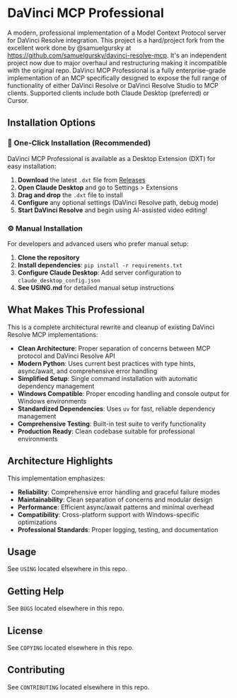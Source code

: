 # DaVinci MCP Professional
A modern, professional implementation of a Model Context Protocol server for DaVinci Resolve integration. This project is a hard/project fork from the excellent work done by @samuelgursky at https://github.com/samuelgursky/davinci-resolve-mcp. It's an independent project now due to major overhaul and restructuring making it incompatible with the original repo. DaVinci MCP Professional is a fully enterprise-grade implementation of an MCP specifically designed to expose the full range of functionality of either DaVinci Resolve or DaVinci Resolve Studio to MCP clients. Supported clients include both Claude Desktop (preferred) or Cursor.

## Installation Options

### 🚀 One-Click Installation (Recommended)
DaVinci MCP Professional is available as a Desktop Extension (DXT) for easy installation:

1. **Download** the latest `.dxt` file from [Releases](https://github.com/Positronikal/davinci-mcp-professional/releases)
2. **Open Claude Desktop** and go to Settings > Extensions
3. **Drag and drop** the `.dxt` file to install
4. **Configure** any optional settings (DaVinci Resolve path, debug mode)
5. **Start DaVinci Resolve** and begin using AI-assisted video editing!

### ⚙️ Manual Installation
For developers and advanced users who prefer manual setup:

1. **Clone the repository**
2. **Install dependencies**: `pip install -r requirements.txt`
3. **Configure Claude Desktop**: Add server configuration to `claude_desktop_config.json`
4. **See USING.md** for detailed manual setup instructions

## What Makes This Professional
This is a complete architectural rewrite and cleanup of existing DaVinci Resolve MCP implementations:

- **Clean Architecture**: Proper separation of concerns between MCP protocol and DaVinci Resolve API
- **Modern Python**: Uses current best practices with type hints, async/await, and comprehensive error handling
- **Simplified Setup**: Single command installation with automatic dependency management
- **Windows Compatible**: Proper encoding handling and console output for Windows environments
- **Standardized Dependencies**: Uses `uv` for fast, reliable dependency management
- **Comprehensive Testing**: Built-in test suite to verify functionality
- **Production Ready**: Clean codebase suitable for professional environments

## Architecture Highlights
This implementation emphasizes:

- **Reliability**: Comprehensive error handling and graceful failure modes
- **Maintainability**: Clean separation of concerns and modular design
- **Performance**: Efficient async/await patterns and minimal overhead
- **Compatibility**: Cross-platform support with Windows-specific optimizations
- **Professional Standards**: Proper logging, testing, and documentation

## Usage
See `USING` located elsewhere in this repo.

## Getting Help
See `BUGS` located elsewhere in this repo.

## License
See `COPYING` located elsewhere in this repo.

## Contributing
See `CONTRIBUTING` located elsewhere in this repo.
